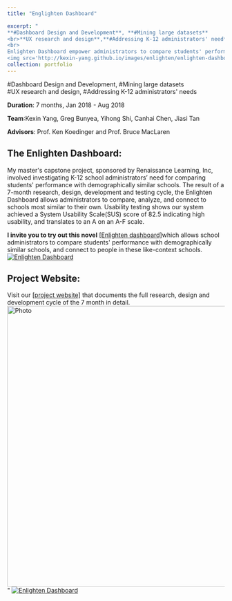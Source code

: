 ```yaml
---
title: "Englighten Dashboard" 

excerpt: "
**#Dashboard Design and Development**, **#Mining large datasets**
<br>**UX research and design**,**#Addressing K-12 administrators' need**
<br>
Enlighten Dashboard empower administrators to compare students' performance to their demographically similar peers, and connect with like-context schools (sponsored by Renaissance Learning, Inc.) 
<img src='http://kexin-yang.github.io/images/enlighten/enlighten-dashboard_.png?raw=true' alt='Photo' style='width: 650px;'/>"  
collection: portfolio  
---
```

\#Dashboard Design and Development, \#Mining large datasets<br> 
\#UX research and design, \#Addressing K-12 administrators' needs

**Duration**: 7 months, Jan 2018 - Aug 2018 

**Team**:Kexin Yang, Greg Bunyea, Yihong Shi, Canhai Chen, Jiasi Tan

**Advisors**: Prof. Ken Koedinger and Prof. Bruce MacLaren

## The Enlighten Dashboard: 
My master's capstone project, sponsored by Renaissance Learning, Inc, involved investigating K-12 school administrators’ need for comparing students' performance with demographically similar schools. The result of a 7-month research, design, development and testing cycle, the Enlighten Dashboard allows administrators to compare, analyze, and connect to schools most similar to their own.
Usability testing shows our system achieved a System Usability Scale(SUS) score of 82.5 indicating high usability, and translates to an A on an A-F scale.

**I invite you to try out this novel** [[Enlighten dashboard]](https://demo.enlighten.education/)which allows school administrators to compare students' performance with demographically similar schools, and connect to people in these like-context schools.   
[![Enlighten Dashboard](https://kexin-yang.github.io/images/enlighten/enlighten-dashboard_.png?raw=true)](https://demo.enlighten.education/ "CameraMaster")


## Project Website:
Visit our [[project website]](https://enlighten.education/) that documents the full research, design and development cycle of the 7 month in detail.
<img src='http://kexin-yang.github.io/images/enlighten/capstone-website.png?raw=true' alt='Photo' style='width: 650px;'/>"
[![Enlighten Dashboard](https://kexin-yang.github.io/images/enlighten/capstone-website.png?raw=true)](https://enlighten.education/ "CameraMaster")

